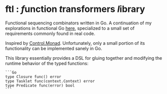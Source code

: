 # ftl : *f*unction *t*ransformers *l*ibrary

Functional sequencing combinators written in Go. A continuation of my explorations in functional Go [here](https://github.com/nytopop/errsel), specialized to a small set of requirements commonly found in real code.

Inspired by [Control.Monad](https://hackage.haskell.org/package/base-4.11.0.0/docs/Control-Monad.html). Unfortunately, only a small portion of its functionality can be implemented sanely in Go.

This library essentially provides a DSL for gluing together and modifying the runtime behavior of the typed functions:

    ```Go
    type Closure func() error
    type Tasklet func(context.Context) error
    type Predicate func(error) bool
    ```
